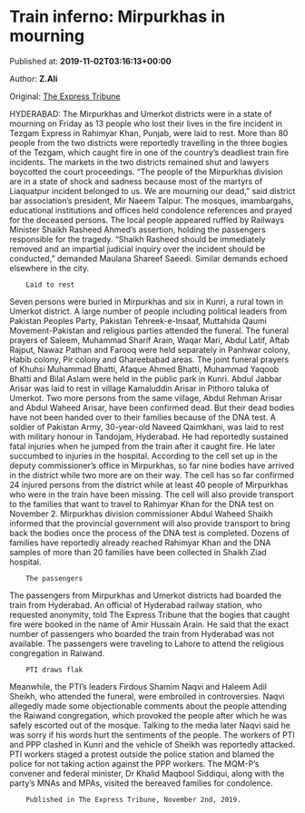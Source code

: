 
# Train inferno: Mirpurkhas in mourning

Published at: **2019-11-02T03:16:13+00:00**

Author: **Z.Ali**

Original: [The Express Tribune](https://tribune.com.pk/story/2091804/1-train-inferno-mirpurkhas-mourning/)

HYDERABAD: The Mirpurkhas and Umerkot districts were in a state of mourning on Friday as 13 people who lost their lives in the fire incident in Tezgam Express in Rahimyar Khan, Punjab, were laid to rest. More than 80 people from the two districts were reportedly travelling in the three bogies of the Tezgam, which caught fire in one of the country’s deadliest train fire incidents. The markets in the two districts remained shut and lawyers boycotted the court proceedings.
“The people of the Mirpurkhas division are in a state of shock and sadness because most of the martyrs of Liaquatpur incident belonged to us. We are mourning our dead,” said district bar association’s president, Mir Naeem Talpur. The mosques, imambargahs, educational institutions and offices held condolence references and prayed for the deceased persons.
The local people appeared ruffled by Railways Minister Shaikh Rasheed Ahmed’s assertion, holding the passengers responsible for the tragedy. “Shaikh Rasheed should be immediately removed and an impartial judicial inquiry over the incident should be conducted,” demanded Maulana Shareef Saeedi. Similar demands echoed elsewhere in the city.

        Laid to rest
      
Seven persons were buried in Mirpurkhas and six in Kunri, a rural town in Umerkot district. A large number of people including political leaders from Pakistan Peoples Party, Pakistan Tehreek-e-Insaaf, Muttahida Qaumi Movement-Pakistan and religious parties attended the funeral.
The funeral prayers of Saleem, Muhammad Sharif Arain, Waqar Mari, Abdul Latif, Aftab Rajput, Nawaz Pathan and Farooq were held separately in Panhwar colony, Habib colony, Pir colony and Ghareebabad areas. The joint funeral prayers of Khuhsi Muhammad Bhatti, Afaque Ahmed Bhatti, Muhammad Yaqoob Bhatti and Bilal Aslam were held in the public park in Kunri.
Abdul Jabbar Arisar was laid to rest in village Kamaluddin Arisar in Pithoro taluka of Umerkot. Two more persons from the same village, Abdul Rehman Arisar and Abdul Waheed Arisar, have been confirmed dead. But their dead bodies have not been handed over to their families because of the DNA test.
A soldier of Pakistan Army, 30-year-old Naveed Qaimkhani, was laid to rest with military honour in Tandojam, Hyderabad. He had reportedly sustained fatal injuries when he jumped from the train after it caught fire. He later succumbed to injuries in the hospital.
According to the cell set up in the deputy commissioner’s office in Mirpurkhas, so far nine bodies have arrived in the district while two more are on their way. The cell has so far confirmed 24 injured persons from the district while at least 40 people of Mirpurkhas who were in the train have been missing.
The cell will also provide transport to the families that want to travel to Rahimyar Khan for the DNA test on November 2. Mirpurkhas division commissioner Abdul Waheed Shaikh informed that the provincial government will also provide transport to bring back the bodies once the process of the DNA test is completed.
Dozens of families have reportedly already reached Rahimyar Khan and the DNA samples of more than 20 families have been collected in Shaikh Ziad hospital.

        The passengers
      
The passengers from Mirpurkhas and Umerkot districts had boarded the train from Hyderabad. An official of Hyderabad railway station, who requested anonymity, told The Express Tribune that the bogies that caught fire were booked in the name of Amir Hussain Arain. He said that the exact number of passengers who boarded the train from Hyderabad was not available. The passengers were traveling to Lahore to attend the religious congregation in Raiwand.

        PTI draws flak
      
Meanwhile, the PTI’s leaders Firdous Shamim Naqvi and Haleem Adil Sheikh, who attended the funeral, were embroiled in controversies. Naqvi allegedly made some objectionable comments about the people attending the Raiwand congregation, which provoked the people after which he was safely escorted out of the mosque. Talking to the media later Naqvi said he was sorry if his words hurt the sentiments of the people.
The workers of PTI and PPP clashed in Kunri and the vehicle of Sheikh was reportedly attacked. PTI workers staged a protest outside the police station and blamed the police for not taking action against the PPP workers.
The MQM-P’s convener and federal minister, Dr Khalid Maqbool Siddiqui, along with the party’s MNAs and MPAs, visited the bereaved families for condolence.

        Published in The Express Tribune, November 2nd, 2019.
      
